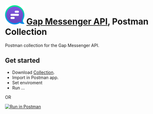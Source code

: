 # ![gap](images/gap.png) [Gap Messenger API][do-api], Postman Collection

Postman collection for the Gap Messenger API.

## Get started
- Download [Collection](https://www.getpostman.com/collections/440fdce4a7fec3a17a38).
- Import in Postman app.
- Set enviroment
- Run ...

OR

[![Run in Postman](https://run.pstmn.io/button.svg)](https://app.getpostman.com/run-collection/440fdce4a7fec3a17a38)


[do-api]: <https://my.gap.im/doc/botplatform>